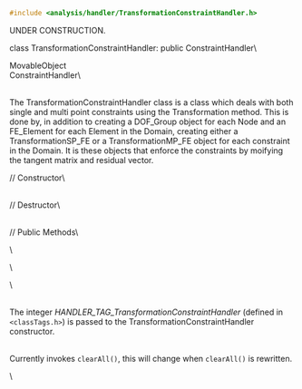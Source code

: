 
```cpp
#include <analysis/handler/TransformationConstraintHandler.h>
```

UNDER CONSTRUCTION.

class TransformationConstraintHandler: public ConstraintHandler\

MovableObject\
ConstraintHandler\

\
The TransformationConstraintHandler class is a class which deals with
both single and multi point constraints using the Transformation method.
This is done by, in addition to creating a DOF_Group object for each
Node and an FE_Element for each Element in the Domain, creating either a
TransformationSP_FE or a TransformationMP_FE object for each constraint
in the Domain. It is these objects that enforce the constraints by
moifying the tangent matrix and residual vector.

// Constructor\

\
// Destructor\

\
// Public Methods\

\

\

\

\
The integer *HANDLER_TAG_TransformationConstraintHandler* (defined in
 `<classTags.h>`) is passed to the TransformationConstraintHandler
constructor.


\
Currently invokes `clearAll()`, this will change when `clearAll()` is
rewritten.

\

